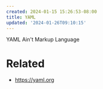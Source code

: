 ```yaml
---
created: 2024-01-15 15:26:53-08:00
title: YAML
updated: '2024-01-26T09:10:15'
---
```


YAML Ain't Markup Language

# Related

* https://yaml.org